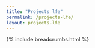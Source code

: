 ```yaml
---
title: "Projects lfe"
permalink: /projects-lfe/
layout: projects-lfe
---
```


{% include breadcrumbs.html %}
